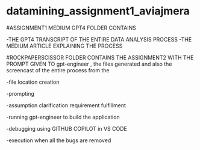 # datamining_assignment1_aviajmera
#ASSIGNMENT1 MEDIUM GPT4 FOLDER CONTAINS 

-THE GPT4 TRANSCRIPT OF THE ENTIRE DATA ANALYSIS PROCESS 
-THE MEDIUM ARTICLE EXPLAINING THE PROCESS




#ROCKPAPERSCISSOR FOLDER CONTAINS THE ASSIGNMENT2 WITH THE PROMPT GIVEN TO gpt-engineer , the files generated and also the screencast of the entire process from the 


-file location creation 

-prompting

-assumption clarification requirement fulfillment

-running gpt-engineer to build the application

-debugging using GITHUB COPILOT in VS CODE 

-execution when all the bugs are removed 


